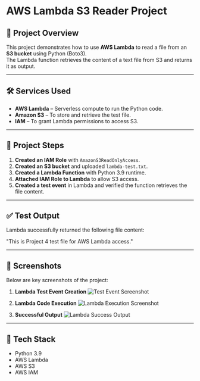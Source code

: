 # AWS Lambda S3 Reader Project

## 📌 Project Overview
This project demonstrates how to use **AWS Lambda** to read a file from an **S3 bucket** using Python (Boto3).  
The Lambda function retrieves the content of a text file from S3 and returns it as output.

---

## 🛠️ Services Used
- **AWS Lambda** – Serverless compute to run the Python code.
- **Amazon S3** – To store and retrieve the test file.
- **IAM** – To grant Lambda permissions to access S3.

---

## 📂 Project Steps
1. **Created an IAM Role** with `AmazonS3ReadOnlyAccess`.
2. **Created an S3 bucket** and uploaded `lambda-test.txt`.
3. **Created a Lambda Function** with Python 3.9 runtime.
4. **Attached IAM Role to Lambda** to allow S3 access.
5. **Created a test event** in Lambda and verified the function retrieves the file content.

---

## ✅ Test Output
Lambda successfully returned the following file content:

"This is Project 4 test file for AWS Lambda access."


---

## 📸 Screenshots
Below are key screenshots of the project:

1. **Lambda Test Event Creation**
   ![Test Event Screenshot](screenshots/lambda-test-event.png)

2. **Lambda Code Execution**
   ![Lambda Execution Screenshot](screenshots/lambda-execution.png)

3. **Successful Output**
   ![Lambda Success Output](screenshots/lambda-success-output.png)

---

## 🧰 Tech Stack
- Python 3.9
- AWS Lambda
- AWS S3
- AWS IAM
